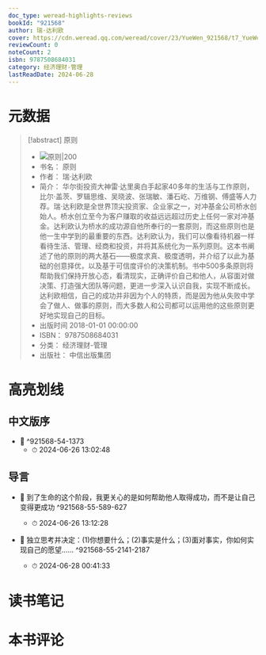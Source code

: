 ```yaml
---
doc_type: weread-highlights-reviews
bookId: "921568"
author: 瑞·达利欧
cover: https://cdn.weread.qq.com/weread/cover/23/YueWen_921568/t7_YueWen_921568.jpg
reviewCount: 0
noteCount: 2
isbn: 9787508684031
category: 经济理财-管理
lastReadDate: 2024-06-28
---
```

# 元数据
> [!abstract] 原则
> - ![ 原则|200](https://cdn.weread.qq.com/weread/cover/23/YueWen_921568/t7_YueWen_921568.jpg)
> - 书名： 原则
> - 作者： 瑞·达利欧
> - 简介： 华尔街投资大神雷·达里奥白手起家40多年的生活与工作原则，比尔·盖茨、罗辑思维、吴晓波、张瑞敏、潘石屹、万维钢、傅盛等人力荐。瑞·达利欧是全世界顶尖投资家、企业家之一，对冲基金公司桥水创始人。桥水创立至今为客户赚取的收益远远超过历史上任何一家对冲基金。达利欧认为桥水的成功源自他所奉行的一套原则，而这些原则也是他一生中学到的最重要的东西。达利欧认为，我们可以像看待机器一样看待生活、管理、经商和投资，并将其系统化为一系列原则。这本书阐述了他的原则的两大基石——极度求真、极度透明，并介绍了以此为基础的创意择优，以及基于可信度评价的决策机制。书中500多条原则将帮助我们保持开放心态，看清现实，正确评价自己和他人，从容面对做决策、打造强大团队等问题，更进一步深入认识自我，实现不断成长。达利欧相信，自己的成功并非因为个人的特质，而是因为他从失败中学会了做人、做事的原则，而大多数人和公司都可以运用他的这些原则更好地实现自己的目标。
> - 出版时间 2018-01-01 00:00:00
> - ISBN： 9787508684031
> - 分类： 经济理财-管理
> - 出版社： 中信出版集团

# 高亮划线

## 中文版序


- 📌  ^921568-54-1373
    - ⏱ 2024-06-26 13:02:48 
## 导言


- 📌 到了生命的这个阶段，我更关心的是如何帮助他人取得成功，而不是让自己变得更成功 ^921568-55-589-627
    - ⏱ 2024-06-26 13:12:28 

- 📌 独立思考并决定：(1)你想要什么；(2)事实是什么；(3)面对事实，你如何实现自己的愿望…… ^921568-55-2141-2187
    - ⏱ 2024-06-28 00:41:33 
# 读书笔记

# 本书评论
